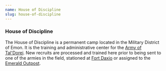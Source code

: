 ```yaml
---
name: House of Discipline
slug: house-of-discipline
---
```


### House of Discipline
The House of Discipline is a permanent camp located in the Military District of Emon. It is the training and administrative center for the [Army of Tal'Dorei](army-of-taldorei). New recruits are processed and trained here prior to being sent to one of the armies in the field, stationed at [Fort Daxio](fort-daxio) or assigned to the [Emerald Outpost](emerald-outpost).


